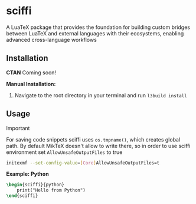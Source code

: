 # sciffi

A LuaTeX package that provides the foundation for building custom bridges
between LuaTeX and external languages with their ecosystems, enabling advanced
cross-language workflows

## Installation

**CTAN** Coming soon!

**Manual Installation:**

1. Navigate to the root directory in your terminal and run `l3build install`

## Usage

> [!IMPORTANT]
> For saving code snippets sciffi uses `os.tmpname()`, which creates global
> path. By default MikTeX doesn't allow to write there, so in order to use
> sciffi environment set `AllowUnsafeOutputFiles` to true
> ```bash
> initexmf --set-config-value=[Core]AllowUnsafeOutputFiles=t
> ```

**Example: Python**

```latex
\begin{sciffi}{python}
    print("Hello from Python")
\end{sciffi}
```
